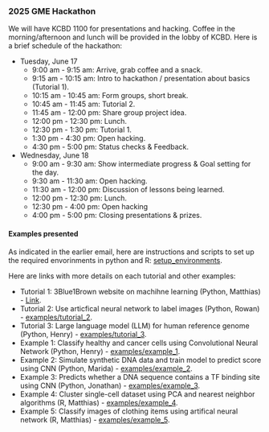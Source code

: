 ### 2025 GME Hackathon

We will have KCBD 1100 for presentations and hacking. Coffee in the morning/afternoon and lunch will be provided in the lobby of KCBD. Here is a brief schedule of the hackathon:

- Tuesday, June 17
  - 9:00 am - 9:15 am: Arrive, grab coffee and a snack.
  - 9:15 am - 10:15 am: Intro to hackathon / presentation about basics (Tutorial 1).
  - 10:15 am - 10:45 am: Form groups, short break.
  - 10:45 am - 11:45 am: Tutorial 2.
  - 11:45 am - 12:00 pm: Share group project idea.
  - 12:00 pm - 12:30 pm: Lunch.
  - 12:30 pm - 1:30 pm: Tutorial 1.
  - 1:30 pm - 4:30 pm: Open hacking.
  - 4:30 pm - 5:00 pm: Status checks & Feedback.
- Wednesday, June 18
  - 9:00 am - 9:30 am: Show intermediate progress & Goal setting for the day.
  - 9:30 am - 11:30 am: Open hacking.
  - 11:30 am - 12:00 pm: Discussion of lessons being learned.
  - 12:00 pm - 12:30 pm: Lunch.
  - 12:30 pm - 4:00 pm: Open hacking
  - 4:00 pm - 5:00 pm: Closing presentations & prizes.

#### Examples presented

As indicated in the earlier email, here are instructions and scripts to set up the required envorinments in python and R: [setup_environments](setup_environments/).

Here are links with more details on each tutorial and other examples:

- Tutorial 1: 3Blue1Brown website on machihne learning (Python, Matthias) - [Link](https://www.3blue1brown.com/topics/neural-networks).
- Tutorial 2: Use articfical neural network to label images (Python, Rowan) - [examples/tutorial_2](examples/tutorial_2).
- Tutorial 3: Large language model (LLM) for human reference genome (Python, Henry) -  [examples/tutorial_3](examples/tutorial_3).
- Example 1: Classify healthy and cancer cells using Convolutional Neural Network (Python, Henry) - [examples/example_1](examples/example_1).
- Example 2: Simulate synthetic DNA data and train model to predict score using CNN (Python, Marida) - [examples/example_2](examples/example_2).
- Example 3: Predicts whether a DNA sequence contains a TF binding site using CNN (Python, Jonathan) - [examples/example_3](examples/example_3).
- Example 4: Cluster single-cell dataset using PCA and nearest neighbor algorithms (R, Matthias) - [examples/example_4](examples/example_4).
- Example 5: Classify images of clothing items using artifical neural network (R, Matthias) - [examples/example_5](examples/example_5).
